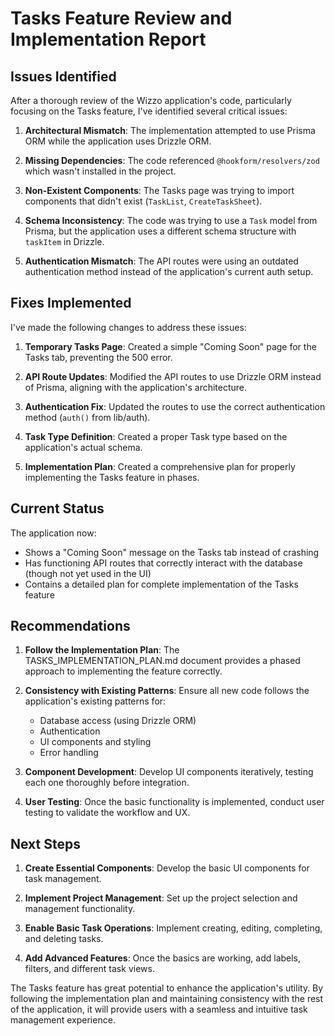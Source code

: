 # Tasks Feature Review and Implementation Report

## Issues Identified

After a thorough review of the Wizzo application's code, particularly focusing on the Tasks feature, I've identified several critical issues:

1. **Architectural Mismatch**: The implementation attempted to use Prisma ORM while the application uses Drizzle ORM.
   
2. **Missing Dependencies**: The code referenced `@hookform/resolvers/zod` which wasn't installed in the project.
   
3. **Non-Existent Components**: The Tasks page was trying to import components that didn't exist (`TaskList`, `CreateTaskSheet`).
   
4. **Schema Inconsistency**: The code was trying to use a `Task` model from Prisma, but the application uses a different schema structure with `taskItem` in Drizzle.
   
5. **Authentication Mismatch**: The API routes were using an outdated authentication method instead of the application's current auth setup.

## Fixes Implemented

I've made the following changes to address these issues:

1. **Temporary Tasks Page**: Created a simple "Coming Soon" page for the Tasks tab, preventing the 500 error.
   
2. **API Route Updates**: Modified the API routes to use Drizzle ORM instead of Prisma, aligning with the application's architecture.
   
3. **Authentication Fix**: Updated the routes to use the correct authentication method (`auth()` from lib/auth).
   
4. **Task Type Definition**: Created a proper Task type based on the application's actual schema.
   
5. **Implementation Plan**: Created a comprehensive plan for properly implementing the Tasks feature in phases.

## Current Status

The application now:
- Shows a "Coming Soon" message on the Tasks tab instead of crashing
- Has functioning API routes that correctly interact with the database (though not yet used in the UI)
- Contains a detailed plan for complete implementation of the Tasks feature

## Recommendations

1. **Follow the Implementation Plan**: The TASKS_IMPLEMENTATION_PLAN.md document provides a phased approach to implementing the feature correctly.

2. **Consistency with Existing Patterns**: Ensure all new code follows the application's existing patterns for:
   - Database access (using Drizzle ORM)
   - Authentication
   - UI components and styling
   - Error handling

3. **Component Development**: Develop UI components iteratively, testing each one thoroughly before integration.

4. **User Testing**: Once the basic functionality is implemented, conduct user testing to validate the workflow and UX.

## Next Steps

1. **Create Essential Components**: Develop the basic UI components for task management.

2. **Implement Project Management**: Set up the project selection and management functionality.

3. **Enable Basic Task Operations**: Implement creating, editing, completing, and deleting tasks.

4. **Add Advanced Features**: Once the basics are working, add labels, filters, and different task views.

The Tasks feature has great potential to enhance the application's utility. By following the implementation plan and maintaining consistency with the rest of the application, it will provide users with a seamless and intuitive task management experience.
